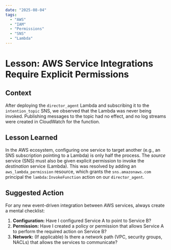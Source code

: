```yaml
---
date: "2025-08-04"
tags:
  - "AWS"
  - "IAM"
  - "Permissions"
  - "SNS"
  - "Lambda"
---
```


# Lesson: AWS Service Integrations Require Explicit Permissions

## Context

After deploying the `director_agent` Lambda and subscribing it to the `intention_topic` SNS, we observed that the Lambda was never being invoked. Publishing messages to the topic had no effect, and no log streams were created in CloudWatch for the function.

## Lesson Learned

In the AWS ecosystem, configuring one service to target another (e.g., an SNS subscription pointing to a Lambda) is only half the process. The *source* service (SNS) must also be given explicit permission to invoke the *destination* service (Lambda). This was resolved by adding an `aws_lambda_permission` resource, which grants the `sns.amazonaws.com` principal the `lambda:InvokeFunction` action on our `director_agent`.

## Suggested Action

For any new event-driven integration between AWS services, always create a mental checklist:
1.  **Configuration:** Have I configured Service A to point to Service B?
2.  **Permission:** Have I created a policy or permission that allows Service A to perform the required action on Service B?
3.  **Network:** (If applicable) Is there a network path (VPC, security groups, NACLs) that allows the services to communicate?
